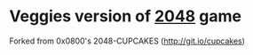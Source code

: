Veggies version of [2048](http://gabrielecirulli.github.io/2048/) game
========================================================================

Forked from 0x0800's 2048-CUPCAKES (http://git.io/cupcakes)
